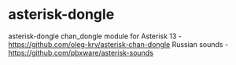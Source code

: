 # asterisk-dongle
asterisk-dongle
chan_dongle module for Asterisk 13 - https://github.com/oleg-krv/asterisk-chan-dongle
Russian sounds - https://github.com/pbxware/asterisk-sounds


